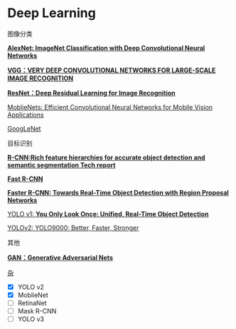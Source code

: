 # Deep Learning

图像分类

[****AlexNet: ImageNet Classification with Deep Convolutional Neural Networks****](AlexNet%20ImageNet%20Classification%20with%20Deep%20Convolut%20bf06eed97f844b2a986b0a7a28d0670f.md)

[****VGG：VERY DEEP CONVOLUTIONAL NETWORKS FOR LARGE-SCALE IMAGE RECOGNITION****](VGG%EF%BC%9AVERY%20DEEP%20CONVOLUTIONAL%20NETWORKS%20FOR%20LARGE-SCA%20a8bb2b63dd3b42f29a40214564fe36ec.md)

[****ResNet：Deep Residual Learning for Image Recognition****](ResNet%EF%BC%9ADeep%20Residual%20Learning%20for%20Image%20Recognitio%207d482eee5a1b4069a052419971759817.md)

[MoblieNets: Efficient Convolutional Neural Networks for Mobile Vision Applications](MoblieNets%20Efficient%20Convolutional%20Neural%20Networks%20c9b7cfb32462431e8a14ca3257db5656.md)

[GoogLeNet](GoogLeNet%20f095b0f9cc024efe841197d5d5b40ca0.md)

目标识别

[****R-CNN:Rich feature hierarchies for accurate object detection and semantic segmentation Tech report****](R-CNN%20Rich%20feature%20hierarchies%20for%20accurate%20object%20ef3fec3ebbde46bdae50b5143966df6c.md)

[****Fast R-CNN****](Fast%20R-CNN%2005f926ea2c33451096a8ab4e8106d909.md)

[****Faster R-CNN: Towards Real-Time Object Detection with Region Proposal Networks****](Faster%20R-CNN%20Towards%20Real-Time%20Object%20Detection%20wi%208c138870fd6042e794f76fae748d25c8.md)

[YOLO v1: ****You Only Look Once: Unified, Real-Time Object Detection****](YOLO%20v1%20You%20Only%20Look%20Once%20Unified,%20Real-Time%20Obje%202c2a9f0bf8194306b4741c955a4d00ae.md)

[YOLOv2: YOLO9000: Better, Faster, Stronger](YOLOv2%20YOLO9000%20Better,%20Faster,%20Stronger%2015a9a182085b4cba98ad1db592bba23d.md)

其他

[****GAN：Generative Adversarial Nets****](GAN%EF%BC%9AGenerative%20Adversarial%20Nets%205555b4e2c42b493e9e14664bcffcd1c2.md)

[杂](%E6%9D%82%2089bb804f77464e06851c355cee72163b.md)

- [x]  YOLO v2
- [x]  MoblieNet
- [ ]  RetinaNet
- [ ]  Mask R-CNN
- [ ]  YOLO v3